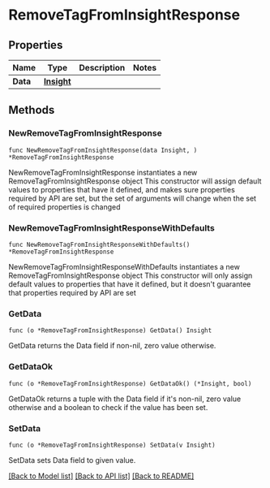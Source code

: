 # RemoveTagFromInsightResponse

## Properties

Name | Type | Description | Notes
------------ | ------------- | ------------- | -------------
**Data** | [**Insight**](Insight.md) |  | 

## Methods

### NewRemoveTagFromInsightResponse

`func NewRemoveTagFromInsightResponse(data Insight, ) *RemoveTagFromInsightResponse`

NewRemoveTagFromInsightResponse instantiates a new RemoveTagFromInsightResponse object
This constructor will assign default values to properties that have it defined,
and makes sure properties required by API are set, but the set of arguments
will change when the set of required properties is changed

### NewRemoveTagFromInsightResponseWithDefaults

`func NewRemoveTagFromInsightResponseWithDefaults() *RemoveTagFromInsightResponse`

NewRemoveTagFromInsightResponseWithDefaults instantiates a new RemoveTagFromInsightResponse object
This constructor will only assign default values to properties that have it defined,
but it doesn't guarantee that properties required by API are set

### GetData

`func (o *RemoveTagFromInsightResponse) GetData() Insight`

GetData returns the Data field if non-nil, zero value otherwise.

### GetDataOk

`func (o *RemoveTagFromInsightResponse) GetDataOk() (*Insight, bool)`

GetDataOk returns a tuple with the Data field if it's non-nil, zero value otherwise
and a boolean to check if the value has been set.

### SetData

`func (o *RemoveTagFromInsightResponse) SetData(v Insight)`

SetData sets Data field to given value.



[[Back to Model list]](../README.md#documentation-for-models) [[Back to API list]](../README.md#documentation-for-api-endpoints) [[Back to README]](../README.md)


